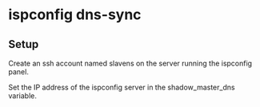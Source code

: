 # ispconfig dns-sync
## Setup

Create an ssh account named slavens on the server running the ispconfig panel.

Set the IP address of the ispconfig server in the shadow_master_dns variable.
